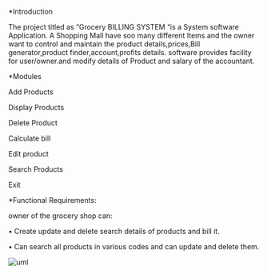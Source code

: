 
*Introduction

The project titled as “Grocery BILLING SYSTEM “is a System software Application. A Shopping Mall have soo many different Items and the owner want to control and maintain the product details,prices,Bill generator,product finder,account,profits details. software provides facility for user/owner.and modify details of Product and salary of the accountant. 

*Modules

	
  Add Products
  
  Display Products
  
  Delete Product
  
  Calculate bill
  
  Edit product
  
  Search Products
  
  Exit


*Functional  Requirements:

owner of the grocery shop can:

•	Create update and delete search details of products and bill it.

•	Can search all products in various codes and can update and delete them.

![uml](https://user-images.githubusercontent.com/62294775/125511583-9570c2f9-f026-4c3b-9f74-6c0c3b669080.PNG)

